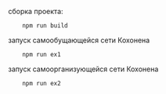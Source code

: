 сборка проекта:
```
    npm run build 
```
запуск самообущающейся сети Кохонена
```
    npm run ex1
```
запуск самоорганизующейся сети Кохонена
```
    npm run ex2
```